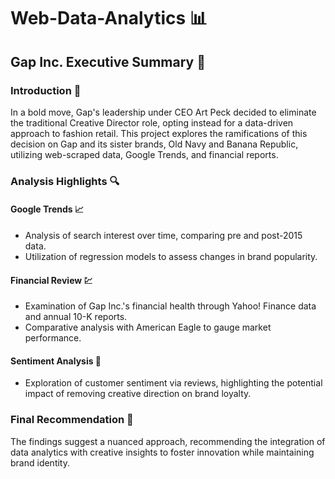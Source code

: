# Web-Data-Analytics 📊

## Gap Inc. Executive Summary 📝

### Introduction 🚀
In a bold move, Gap's leadership under CEO Art Peck decided to eliminate the traditional Creative Director role, opting instead for a data-driven approach to fashion retail. This project explores the ramifications of this decision on Gap and its sister brands, Old Navy and Banana Republic, utilizing web-scraped data, Google Trends, and financial reports.

### Analysis Highlights 🔍

#### Google Trends 📈
- Analysis of search interest over time, comparing pre and post-2015 data.
- Utilization of regression models to assess changes in brand popularity.

#### Financial Review 💹
- Examination of Gap Inc.'s financial health through Yahoo! Finance data and annual 10-K reports.
- Comparative analysis with American Eagle to gauge market performance.

#### Sentiment Analysis 💬
- Exploration of customer sentiment via reviews, highlighting the potential impact of removing creative direction on brand loyalty.

### Final Recommendation 📝
The findings suggest a nuanced approach, recommending the integration of data analytics with creative insights to foster innovation while maintaining brand identity.
